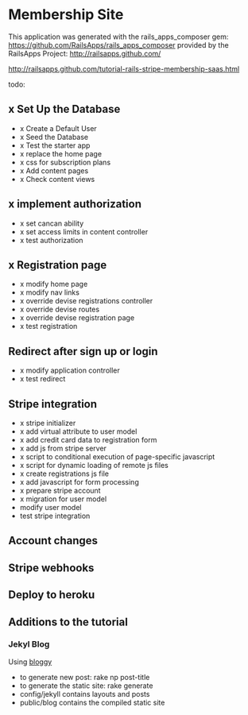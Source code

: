 Membership Site
========================

This application was generated with the rails_apps_composer gem:
https://github.com/RailsApps/rails_apps_composer
provided by the RailsApps Project:
http://railsapps.github.com/



http://railsapps.github.com/tutorial-rails-stripe-membership-saas.html




todo:

## x Set Up the Database

- x Create a Default User
- x Seed the Database
- x Test the starter app
- x replace the home page
- x css for subscription plans
- x Add content pages
- x Check content views

## x implement authorization

- x set cancan ability
- x set access limits in content controller
- x test authorization

## x Registration page

- x modify home page
- x modify nav links
- x override devise registrations controller
- x override devise routes
- x override devise registration page
- x test registration

## Redirect after sign up or login

- x modify application controller
- x test redirect

## Stripe integration

- x stripe initializer
- x add virtual attribute to user model
- x add credit card data to registration form
- x add js from stripe server
- x script to conditional execution of page-specific javascript
- x script for dynamic loading of remote js files
- x create registrations js file
- x add javascript for form processing
- x prepare stripe account
- x migration for user model
- modify user model
- test stripe integration


## Account changes

## Stripe webhooks

## Deploy to heroku




## Additions to the tutorial
### Jekyl Blog
Using [bloggy](https://github.com/zbruhnke/bloggy)

- to generate new post:  rake np post-title 
- to generate the static site: rake generate
- config/jekyll contains layouts and posts
- public/blog contains the compiled static site
